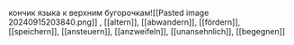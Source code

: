 кончик языка к верхним бугорочкам![[Pasted image 20240915203840.png]]
, [[altern]], [[abwandern]], [[fördern]], [[speichern]], [[ansteuern]], [[anzweifeln]], [[unansehnlich]], [[begegnen]]